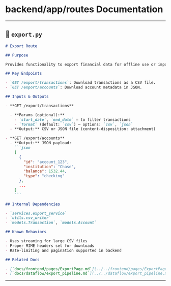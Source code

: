 # backend/app/routes Documentation

---

## 📘 `export.py`

````markdown
# Export Route

## Purpose

Provides functionality to export financial data for offline use or import into third-party tools. Formats include CSV and JSON. This route supports exporting transactions, accounts, and budget summaries.

## Key Endpoints

- `GET /export/transactions`: Download transactions as a CSV file.
- `GET /export/accounts`: Download account metadata in JSON.

## Inputs & Outputs

- **GET /export/transactions**

  - **Params (optional):**
    - `start_date`, `end_date` — to filter transactions
    - `format` (default: `csv`) — options: `csv`, `json`
  - **Output:** CSV or JSON file (content-disposition: attachment)

- **GET /export/accounts**
  - **Output:** JSON payload:
    ```json
    [
      {
        "id": "account_123",
        "institution": "Chase",
        "balance": 1532.44,
        "type": "checking"
      },
      ...
    ]
    ```

## Internal Dependencies

- `services.export_service`
- `utils.csv_writer`
- `models.Transaction`, `models.Account`

## Known Behaviors

- Uses streaming for large CSV files
- Proper MIME headers set for downloads
- Rate-limiting and pagination supported in backend

## Related Docs

- [`docs/frontend/pages/ExportPage.md`](../../frontend/pages/ExportPage.md)
- [`docs/dataflow/export_pipeline.md`](../../dataflow/export_pipeline.md)
````

---
